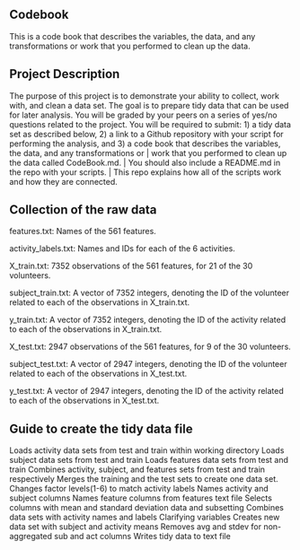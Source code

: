 ## Codebook
This is a code book that describes the variables, the data, and any transformations or work that you performed to clean up the data.

## Project Description
The purpose of this project is to demonstrate your ability to collect, work with, and clean a data set. 
The goal is to prepare tidy data that can be used for later analysis. 
You will be graded by your peers on a series of yes/no questions related to the project. 
You will be required to submit: 1) a tidy data set as described below, 
2) a link to a Github repository with your script for performing the analysis, and 
3) a code book that describes the variables, the data, and any transformations or 
|  work that you performed to clean up the data called CodeBook.md. 
|  You should also include a README.md in the repo with your scripts. 
|  This repo explains how all of the scripts work and how they are connected.

## Collection of the raw data
features.txt: Names of the 561 features.

activity_labels.txt: Names and IDs for each of the 6 activities.

X_train.txt: 7352 observations of the 561 features, for 21 of the 30 volunteers.

subject_train.txt: A vector of 7352 integers, denoting the ID of the volunteer related to each of the observations in X_train.txt.

y_train.txt: A vector of 7352 integers, denoting the ID of the activity related to each of the observations in X_train.txt.

X_test.txt: 2947 observations of the 561 features, for 9 of the 30 volunteers.

subject_test.txt: A vector of 2947 integers, denoting the ID of the volunteer related to each of the observations in X_test.txt.

y_test.txt: A vector of 2947 integers, denoting the ID of the activity related to each of the observations in X_test.txt.


## Guide to create the tidy data file
Loads activity data sets from test and train within working directory
Loads subject data sets from test and train
Loads features data sets from test and train
Combines activity, subject, and features sets from test and train respectively
Merges the training and the test sets to create one data set.
Changes factor levels(1-6) to match activity labels
Names activity and subject columns
Names feature columns from features text file
Selects columns with mean and standard deviation data and subsetting
Combines data sets with activity names and labels
Clarifying variables
Creates new data set with subject and activity means
Removes avg and stdev for non-aggregated sub and act columns
Writes tidy data to text file
